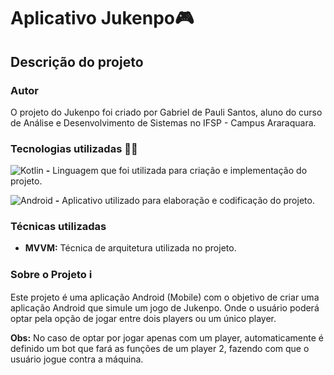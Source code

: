 # Aplicativo Jukenpo🎮

## Descrição do projeto

### Autor

O projeto do Jukenpo foi criado por Gabriel de Pauli Santos, aluno do curso de Análise e Desenvolvimento de Sistemas no IFSP - Campus Araraquara.

### Tecnologias utilizadas 👩‍💻

![Kotlin](https://camo.githubusercontent.com/a78a67e9d3e5144782ab3af819ebafef65dea775261fdaa0328bd61178b15882/68747470733a2f2f696d672e736869656c64732e696f2f62616467652f4b6f746c696e2d4231323545413f7374796c653d666f722d7468652d6261646765266c6f676f3d6b6f746c696e266c6f676f436f6c6f723d7768697465)
**-** Linguagem que foi utilizada para criação e implementação do projeto.

![Android](https://camo.githubusercontent.com/7685a9deccedb8ad818970c6a7e4286f01e25bd7a14c084ea0aaad55b887741b/68747470733a2f2f696d672e736869656c64732e696f2f62616467652f616e64726f696425323073747564696f2d3334366163313f7374796c653d666f722d7468652d6261646765266c6f676f3d616e64726f696425323073747564696f266c6f676f436f6c6f723d7768697465)
    **-** Aplicativo utilizado para elaboração e codificação do projeto.

### Técnicas utilizadas

- **MVVM:** Técnica de arquitetura utilizada no projeto.

### Sobre o Projeto ℹ

Este projeto é uma aplicação Android (Mobile) com o objetivo de criar uma aplicação Android que simule um jogo de Jukenpo. Onde o usuário poderá optar pela opção de jogar entre dois players ou um único player.

**Obs:** No caso de optar por jogar apenas com um player, automaticamente é definido um bot que fará as funções de um player 2, fazendo com que o usuário jogue contra a máquina.
